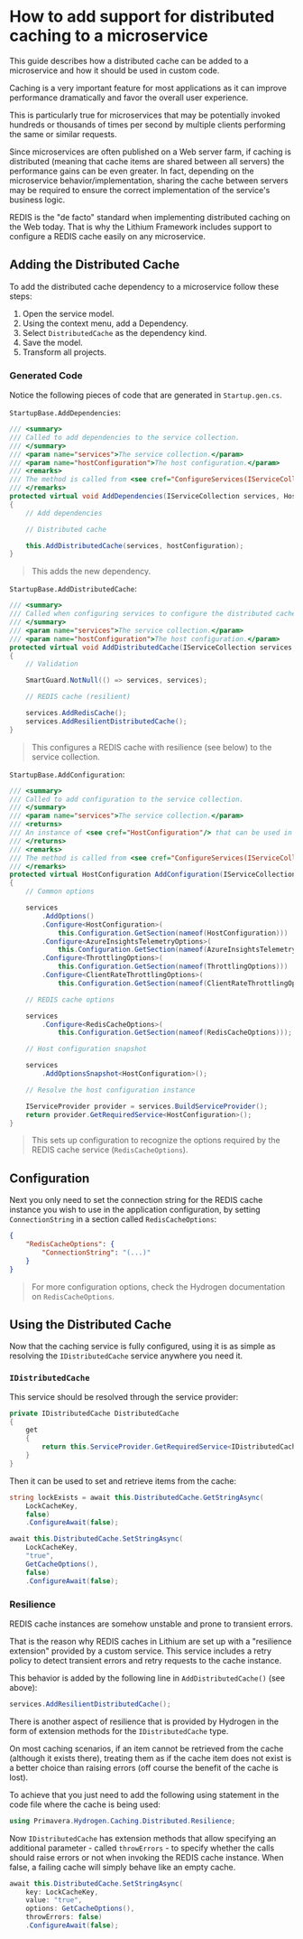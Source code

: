 # How to add support for distributed caching to a microservice

This guide describes how a distributed cache can be added to a microservice and how it should be used in custom code.

Caching is a very important feature for most applications as it can improve performance dramatically and favor the overall user experience.

This is particularly true for microservices that may be potentially invoked hundreds or thousands of times per second by multiple clients performing the same or similar requests.

Since microservices are often published on a Web server farm, if caching is distributed (meaning that cache items are shared between all servers) the performance gains can be even greater. In fact, depending on the microservice behavior/implementation, sharing the cache between servers may be required to ensure the correct implementation of the service's business logic.

REDIS is the "de facto" standard when implementing distributed caching on the Web today. That is why the Lithium Framework includes support to configure a REDIS cache easily on any microservice.

## Adding the Distributed Cache

To add the distributed cache dependency to a microservice follow these steps:

1. Open the service model.
2. Using the context menu, add a Dependency.
3. Select `DistributedCache` as the dependency kind.
4. Save the model.
5. Transform all projects.

### Generated Code

Notice the following pieces of code that are generated in `Startup.gen.cs`.

`StartupBase.AddDependencies`:

```csharp
/// <summary>
/// Called to add dependencies to the service collection.
/// </summary>
/// <param name="services">The service collection.</param>
/// <param name="hostConfiguration">The host configuration.</param>
/// <remarks>
/// The method is called from <see cref="ConfigureServices(IServiceCollection)"/>.
/// </remarks>
protected virtual void AddDependencies(IServiceCollection services, HostConfiguration hostConfiguration)
{
    // Add dependencies

    // Distributed cache

    this.AddDistributedCache(services, hostConfiguration);
}
```

> This adds the new dependency.

`StartupBase.AddDistributedCache`:

```csharp
/// <summary>
/// Called when configuring services to configure the distributed cache service.
/// </summary>
/// <param name="services">The service collection.</param>
/// <param name="hostConfiguration">The host configuration.</param>
protected virtual void AddDistributedCache(IServiceCollection services, HostConfiguration hostConfiguration)
{
    // Validation

    SmartGuard.NotNull(() => services, services);

    // REDIS cache (resilient)

    services.AddRedisCache();
    services.AddResilientDistributedCache();
}
```

> This configures a REDIS cache with resilience (see below) to the service collection.

`StartupBase.AddConfiguration`:

```csharp
/// <summary>
/// Called to add configuration to the service collection.
/// </summary>
/// <param name="services">The service collection.</param>
/// <returns>
/// An instance of <see cref="HostConfiguration"/> that can be used in the application configuration process.
/// </returns>
/// <remarks>
/// The method is called from <see cref="ConfigureServices(IServiceCollection)"/>.
/// </remarks>
protected virtual HostConfiguration AddConfiguration(IServiceCollection services)
{
    // Common options

    services
        .AddOptions()
        .Configure<HostConfiguration>(
            this.Configuration.GetSection(nameof(HostConfiguration)))
        .Configure<AzureInsightsTelemetryOptions>(
            this.Configuration.GetSection(nameof(AzureInsightsTelemetryOptions)))
        .Configure<ThrottlingOptions>(
            this.Configuration.GetSection(nameof(ThrottlingOptions)))
        .Configure<ClientRateThrottlingOptions>(
            this.Configuration.GetSection(nameof(ClientRateThrottlingOptions)));

    // REDIS cache options

    services
        .Configure<RedisCacheOptions>(
            this.Configuration.GetSection(nameof(RedisCacheOptions)));

    // Host configuration snapshot

    services
        .AddOptionsSnapshot<HostConfiguration>();

    // Resolve the host configuration instance

    IServiceProvider provider = services.BuildServiceProvider();
    return provider.GetRequiredService<HostConfiguration>();
}
```

> This sets up configuration to recognize the options required by the REDIS cache service (`RedisCacheOptions`).

## Configuration

Next you only need to set the connection string for the REDIS cache instance you wish to use in the application configuration, by setting `ConnectionString` in a section called `RedisCacheOptions`:

```json
{
    "RedisCacheOptions": {
        "ConnectionString": "(...)"
    }
}
```

> For more configuration options, check the Hydrogen documentation on `RedisCacheOptions`.

## Using the Distributed Cache

Now that the caching service is fully configured, using it is as simple as resolving the `IDistributedCache` service anywhere you need it.

### `IDistributedCache`

This service should be resolved through the service provider:

```csharp
private IDistributedCache DistributedCache
{
    get
    {
        return this.ServiceProvider.GetRequiredService<IDistributedCache>();
    }
}
```

Then it can be used to set and retrieve items from the cache:

```csharp
string lockExists = await this.DistributedCache.GetStringAsync(
    LockCacheKey,
    false)
    .ConfigureAwait(false);

await this.DistributedCache.SetStringAsync(
    LockCacheKey,
    "true",
    GetCacheOptions(), 
    false)
    .ConfigureAwait(false);
```

### Resilience

REDIS cache instances are somehow unstable and prone to transient errors.

That is the reason why REDIS caches in Lithium are set up with a "resilience extension" provided by a custom service. This service includes a retry policy to detect transient errors and retry requests to the cache instance.

This behavior is added by the following line in `AddDistributedCache()` (see above):

```csharp
services.AddResilientDistributedCache();
```

There is another aspect of resilience that is provided by Hydrogen in the form of extension methods for the `IDistributedCache` type.

On most caching scenarios, if an item cannot be retrieved from the cache (although it exists there), treating them as if the cache item does not exist is a better choice than raising errors (off course the benefit of the cache is lost).

To achieve that you just need to add the following using statement in the code file where the cache is being used:

```csharp
using Primavera.Hydrogen.Caching.Distributed.Resilience;
```

Now `IDistributedCache` has extension methods that allow specifying an additional parameter - called `throwErrors` - to specify whether the calls should raise errors or not when invoking the REDIS cache instance. When false, a failing cache will simply behave like an empty cache.

```csharp
await this.DistributedCache.SetStringAsync(
    key: LockCacheKey,
    value: "true",
    options: GetCacheOptions(), 
    throwErrors: false)
    .ConfigureAwait(false);
```